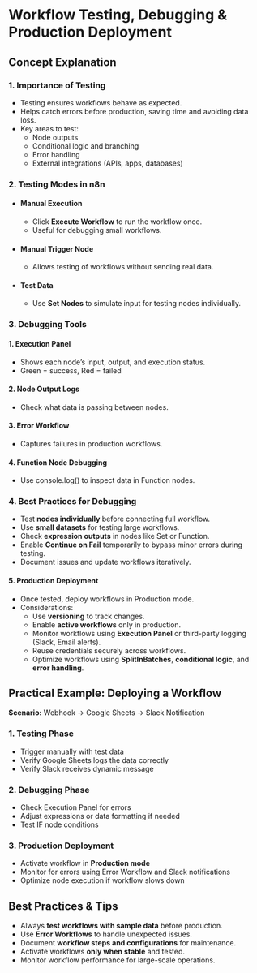 # Workflow Testing, Debugging & Production Deployment

## Concept Explanation

### 1. Importance of Testing

- Testing ensures workflows behave as expected.
- Helps catch errors before production, saving time and avoiding data loss.
- Key areas to test:
  - Node outputs
  - Conditional logic and branching
  - Error handling
  - External integrations (APIs, apps, databases)

### 2. Testing Modes in n8n

- #### Manual Execution
  
  - Click **Execute Workflow** to run the workflow once.
  - Useful for debugging small workflows.
  
- #### Manual Trigger Node
  
  - Allows testing of workflows without sending real data.

- #### Test Data
  
  - Use **Set Nodes** to simulate input for testing nodes individually.

### 3. Debugging Tools

#### 1. Execution Panel

- Shows each node’s input, output, and execution status.
- Green = success, Red = failed

#### 2. Node Output Logs

- Check what data is passing between nodes.

#### 3. Error Workflow

- Captures failures in production workflows.

#### 4. Function Node Debugging

- Use console.log() to inspect data in Function nodes.

### 4. Best Practices for Debugging

- Test **nodes individually** before connecting full workflow.
- Use **small datasets** for testing large workflows.
- Check **expression outputs** in nodes like Set or Function.
- Enable **Continue on Fail** temporarily to bypass minor errors during testing.
- Document issues and update workflows iteratively.

#### 5. Production Deployment

- Once tested, deploy workflows in Production mode.
- Considerations:
  - Use **versioning** to track changes.
  - Enable **active workflows** only in production.
  - Monitor workflows using **Execution Panel** or third-party logging (Slack, Email alerts).
  - Reuse credentials securely across workflows.
  - Optimize workflows using **SplitInBatches**, **conditional logic**, and **error handling**.

## Practical Example: Deploying a Workflow

**Scenario:** Webhook → Google Sheets → Slack Notification

### 1. Testing Phase

- Trigger manually with test data
- Verify Google Sheets logs the data correctly
- Verify Slack receives dynamic message

### 2. Debugging Phase

- Check Execution Panel for errors
- Adjust expressions or data formatting if needed
- Test IF node conditions

### 3. Production Deployment

- Activate workflow in **Production mode**
- Monitor for errors using Error Workflow and Slack notifications
- Optimize node execution if workflow slows down

## Best Practices & Tips

- Always **test workflows with sample data** before production.
- Use **Error Workflows** to handle unexpected issues.
- Document **workflow steps and configurations** for maintenance.
- Activate workflows **only when stable** and tested.
- Monitor workflow performance for large-scale operations.

